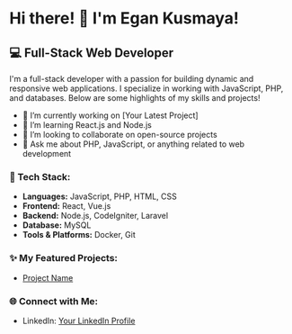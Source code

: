 # Hi there! 👋 I'm Egan Kusmaya!

## 💻 Full-Stack Web Developer

I'm a full-stack developer with a passion for building dynamic and responsive web applications. I specialize in working with JavaScript, PHP, and databases. Below are some highlights of my skills and projects!

- 🔭 I’m currently working on [Your Latest Project]
- 🌱 I’m learning React.js and Node.js
- 👯 I’m looking to collaborate on open-source projects
- 💬 Ask me about PHP, JavaScript, or anything related to web development

### 🚀 Tech Stack:
- **Languages:** JavaScript, PHP, HTML, CSS
- **Frontend:** React, Vue.js
- **Backend:** Node.js, CodeIgniter, Laravel
- **Database:** MySQL
- **Tools & Platforms:** Docker, Git

### ✨ My Featured Projects:
- [Project Name](https://github.com/egn234/ekoperasi) 

### 🌐 Connect with Me:
- LinkedIn: [Your LinkedIn Profile](https://www.linkedin.com/in/egan-kusmaya-b29b72192/)
<!-- - Website: [Your Personal Website](https://yourwebsite.com) -->
